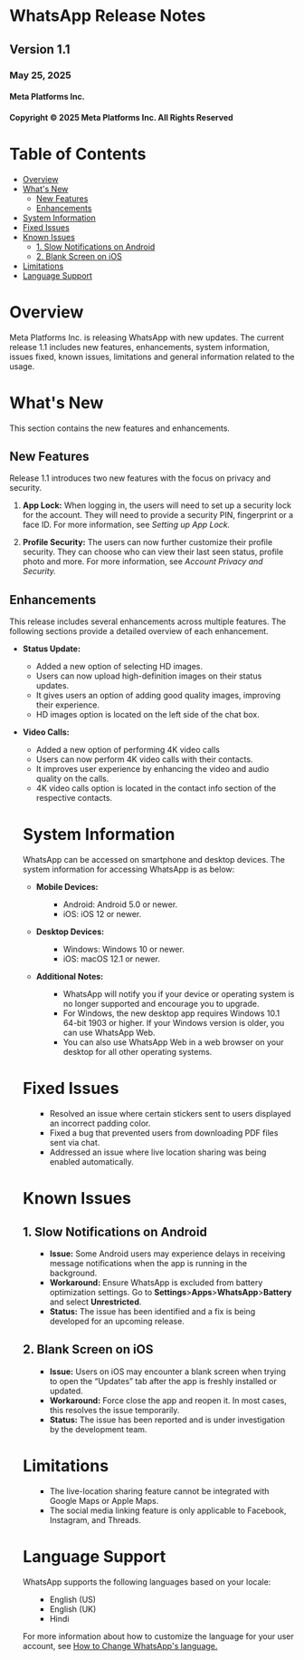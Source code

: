 # WhatsApp Release Notes

## Version 1.1
### May 25, 2025
#### Meta Platforms Inc.

#### Copyright © 2025 Meta Platforms Inc. All Rights Reserved
 
# Table of Contents
- [Overview](#overview)
- [What's New](#whats-new)
  - [New Features](#new-features)
  - [Enhancements](#enhancements)
- [System Information](#system-information)
- [Fixed Issues](#fixed-issues)
- [Known Issues](#known-issues)
  - [1. Slow Notifications on Android](#1-slow-notifications-on-android)
  - [2. Blank Screen on iOS](#2-blank-screen-on-ios)
- [Limitations](#limitations)
- [Language Support](#language-support)

# Overview
<p> Meta Platforms Inc. is releasing WhatsApp with new updates. The current release 1.1 includes new features, enhancements, system information, issues fixed, known issues, limitations and general information related to the usage.
</p>

# What's New
This section contains the new features and enhancements.

## New Features
Release 1.1 introduces two new features with the focus on privacy and security.

1. __App Lock:__ When logging in, the users will need to set up a security lock for the account. They will need to provide a security PIN, fingerprint or a face ID. For more information, see _Setting up App Lock._

2. __Profile Security:__ The users can now further customize their profile security. They can choose who can view their last seen status, profile photo and more. For more information, see _Account Privacy and Security._

## Enhancements
This release includes several enhancements across multiple features. The following sections provide a detailed overview of each enhancement.

* __Status Update:__
<ul>

* Added a new option of selecting HD images.
* Users can now upload high-definition images on their status updates.
* It gives users an option of adding good quality images, improving their experience.
* HD images option is located on the left side of the chat box.
</ul>

* __Video Calls:__
<ul>

* Added a new option of performing 4K video calls
* Users can now perform 4K video calls with their contacts.
* It improves user experience by enhancing the video and audio quality on the calls.
* 4K video calls option is located in the contact info section of the respective contacts.

# System Information
WhatsApp can be accessed on smartphone and desktop devices. The system information for accessing WhatsApp is as below:
* __Mobile Devices:__
  <ul>

  * Android: Android 5.0 or newer.
  * iOS: iOS 12 or newer.
</ul>

* __Desktop Devices:__
  <ul>

    * Windows: Windows 10 or newer. 
    * iOS: macOS 12.1 or newer.
</ul>

* __Additional Notes:__
  <ul>

   * WhatsApp will notify you if your device or operating system is no longer supported and encourage you to upgrade.
   * For Windows, the new desktop app requires Windows 10.1 64-bit 1903 or higher. If your Windows version is older, you can use WhatsApp Web.
   * You can also use WhatsApp Web in a web browser on your desktop for all other operating systems.

</ul>

# Fixed Issues
<ul>

* Resolved an issue where certain stickers sent to users displayed an incorrect padding color.
* Fixed a bug that prevented users from downloading PDF files sent via chat.
* Addressed an issue where live location sharing was being enabled automatically.

</ul>

# Known Issues

## 1. Slow Notifications on Android
<ul>

* __Issue:__ Some Android users may experience delays in receiving message notifications when the app is running in the background.
* __Workaround:__ Ensure WhatsApp is excluded from battery optimization settings. Go to __Settings__>__Apps__>__WhatsApp__>__Battery__ and select __Unrestricted__.
* __Status:__ The issue has been identified and a fix is being developed for an upcoming release.
</ul>

## 2. Blank Screen on iOS
<ul>

* __Issue:__ Users on iOS may encounter a blank screen when trying to open the “Updates” tab after the app is freshly installed or updated.
* __Workaround:__ Force close the app and reopen it. In most cases, this resolves the issue temporarily.
* __Status:__ The issue has been reported and is under investigation by the development team.
</ul>

# Limitations
<ul>

* The live-location sharing feature cannot be integrated with Google Maps or Apple Maps.
* The social media linking feature is only applicable to Facebook, Instagram, and Threads.

</ul>

# Language Support
WhatsApp supports the following languages based on your locale:
<ul>

* English (US)
* English (UK)
* Hindi

</ul>

For more information about how to customize the language for your user account, see [How to Change WhatsApp's language.](https://[whatsapp.com/](https://faq.whatsapp.com/779773243128935/?cms_platform=android))
